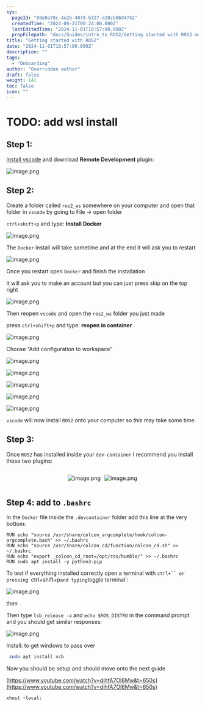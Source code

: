 ```yaml
---
sys:
  pageId: "89e0a78c-4e2b-4070-b327-d28cb0694742"
  createdTime: "2024-08-21T00:24:00.000Z"
  lastEditedTime: "2024-11-01T18:57:00.000Z"
  propFilepath: "docs/Guides/intro_to_ROS2/Getting started with ROS2.md"
title: "Getting started with ROS2"
date: "2024-11-01T18:57:00.000Z"
description: ""
tags:
  - "Onboarding"
author: "Overridden author"
draft: false
weight: 141
toc: false
icon: ""
---
```


# TODO: add wsl install

## Step 1:

[Install vscode](https://code.visualstudio.com/download) and download **Remote Development** plugin:

![image.png](https://prod-files-secure.s3.us-west-2.amazonaws.com/d518164a-d88e-44d1-a4ee-3adb3bd8bce0/efb52993-1881-4a40-b95e-6f020334f022/image.png?X-Amz-Algorithm=AWS4-HMAC-SHA256&X-Amz-Content-Sha256=UNSIGNED-PAYLOAD&X-Amz-Credential=ASIAZI2LB4663HSYH7BQ%2F20250228%2Fus-west-2%2Fs3%2Faws4_request&X-Amz-Date=20250228T190236Z&X-Amz-Expires=3600&X-Amz-Security-Token=IQoJb3JpZ2luX2VjEFsaCXVzLXdlc3QtMiJIMEYCIQDmVMJ3pCaQLrYW%2B6Bjd69EdMgD96duma8qfIdgBRzncgIhAP4uBZDhfJUqODWWqkrgZVJFS2v6GM32Olt3KR9%2FUKCsKogECJT%2F%2F%2F%2F%2F%2F%2F%2F%2F%2FwEQABoMNjM3NDIzMTgzODA1IgxuSvzzlTr8JmZqDaQq3ANDa7xLFcfqckceJ8Lui%2Bt9XjGDDUPoAKhUp%2BF376HFNNPbbOzsOJfYnnDXhtQtf62r8SMPoW4NtQ5L9sMPfT53tt0ichGTigiqO4pSfZZsJqzlQO%2FgO2eaJPbxfLJH%2FDfGCVjmHxSyXksyTPJ4Zhv7OUzrK64bpTX0s11a3vSxMmZeiz7b2CvdyFJdifgRvxpF%2FuUwktSrxZ23l2x4SZ%2BgITgijs5zBKwMh2QK8kj06NI6o5Zf332Wkv1ZAV7DBRHVNoBHQnmAN%2FB9kWqLFigjxNwuek0Z%2FDAKtRtAJYNrxyFgUEJd5wCvbaFpZCG2tT9GMpnzl2%2BAEuU94RRooGXfnjKcjapCXdqAelsymYtWu9K3v0OwziFYa%2B2aLpKUtvsN3wDIPEpcjvhXEedJgnGH26JoY9PdDukLTUPFOZt3iop7aXfimB30LtIZCCk%2FQK%2BpTDRGVNp9Yaao%2By3ZH12q7Fhk5%2BusWdgcFRoqnzIpuukfK5Rd4pfMk7o%2B%2Bv%2BPREGxC4A5IUMReJP%2Fkw86hy%2Fkuac2ClgkTyd4q8wPHDhERxHh6CZMoDSdASJSNlYMCfotKphOh2iGwDviIsK11ZMoMCRS6cikvbMRC1eQ6Ah3sqZEmO1iFIyVAXycyTCui4i%2BBjqkAbDjNKuumfCP1r8Vnw8anwanJZi4SpRW36teBqAVdojQFC8KSmlz78I76A3T%2FugYgRG2wknGD13n1W4%2FmwgNJZXGWgjIfYwc%2FVYM0KIWMmOZokXPld8ZboBWOfG9iocSIx5nyrwTO2MO932L2TDJK5WIOHAenbBTh%2Bi3ahB%2Fy81GlwqBj2RgLgzk3VVsmArmBRa7S8KzpkCL9mKCaooyxZFhPM8j&X-Amz-Signature=e3f9603bb6d285a9ba9ca14ef721646b02f8baca1921599254663ca3c6fc3f7c&X-Amz-SignedHeaders=host&x-id=GetObject)

## Step 2:

Create a folder called `ros2_ws` somewhere on your computer and open that folder in `vscode` by going to File → open folder 

`ctrl+shift+p` and type: **Install Docker**

![image.png](https://prod-files-secure.s3.us-west-2.amazonaws.com/d518164a-d88e-44d1-a4ee-3adb3bd8bce0/2269dc0e-1cd5-47ff-bceb-c04ad9b2eab0/image.png?X-Amz-Algorithm=AWS4-HMAC-SHA256&X-Amz-Content-Sha256=UNSIGNED-PAYLOAD&X-Amz-Credential=ASIAZI2LB4663HSYH7BQ%2F20250228%2Fus-west-2%2Fs3%2Faws4_request&X-Amz-Date=20250228T190236Z&X-Amz-Expires=3600&X-Amz-Security-Token=IQoJb3JpZ2luX2VjEFsaCXVzLXdlc3QtMiJIMEYCIQDmVMJ3pCaQLrYW%2B6Bjd69EdMgD96duma8qfIdgBRzncgIhAP4uBZDhfJUqODWWqkrgZVJFS2v6GM32Olt3KR9%2FUKCsKogECJT%2F%2F%2F%2F%2F%2F%2F%2F%2F%2FwEQABoMNjM3NDIzMTgzODA1IgxuSvzzlTr8JmZqDaQq3ANDa7xLFcfqckceJ8Lui%2Bt9XjGDDUPoAKhUp%2BF376HFNNPbbOzsOJfYnnDXhtQtf62r8SMPoW4NtQ5L9sMPfT53tt0ichGTigiqO4pSfZZsJqzlQO%2FgO2eaJPbxfLJH%2FDfGCVjmHxSyXksyTPJ4Zhv7OUzrK64bpTX0s11a3vSxMmZeiz7b2CvdyFJdifgRvxpF%2FuUwktSrxZ23l2x4SZ%2BgITgijs5zBKwMh2QK8kj06NI6o5Zf332Wkv1ZAV7DBRHVNoBHQnmAN%2FB9kWqLFigjxNwuek0Z%2FDAKtRtAJYNrxyFgUEJd5wCvbaFpZCG2tT9GMpnzl2%2BAEuU94RRooGXfnjKcjapCXdqAelsymYtWu9K3v0OwziFYa%2B2aLpKUtvsN3wDIPEpcjvhXEedJgnGH26JoY9PdDukLTUPFOZt3iop7aXfimB30LtIZCCk%2FQK%2BpTDRGVNp9Yaao%2By3ZH12q7Fhk5%2BusWdgcFRoqnzIpuukfK5Rd4pfMk7o%2B%2Bv%2BPREGxC4A5IUMReJP%2Fkw86hy%2Fkuac2ClgkTyd4q8wPHDhERxHh6CZMoDSdASJSNlYMCfotKphOh2iGwDviIsK11ZMoMCRS6cikvbMRC1eQ6Ah3sqZEmO1iFIyVAXycyTCui4i%2BBjqkAbDjNKuumfCP1r8Vnw8anwanJZi4SpRW36teBqAVdojQFC8KSmlz78I76A3T%2FugYgRG2wknGD13n1W4%2FmwgNJZXGWgjIfYwc%2FVYM0KIWMmOZokXPld8ZboBWOfG9iocSIx5nyrwTO2MO932L2TDJK5WIOHAenbBTh%2Bi3ahB%2Fy81GlwqBj2RgLgzk3VVsmArmBRa7S8KzpkCL9mKCaooyxZFhPM8j&X-Amz-Signature=5a6eda6fd2af9787cbe8c6d65510dd1d22b28b3d689b208ca5e287b12dfbb921&X-Amz-SignedHeaders=host&x-id=GetObject)

The `Docker` install will take sometime and at the end it will ask you to restart

![image.png](https://prod-files-secure.s3.us-west-2.amazonaws.com/d518164a-d88e-44d1-a4ee-3adb3bd8bce0/ed233f78-be33-4b1f-b89c-9c346c0e961e/image.png?X-Amz-Algorithm=AWS4-HMAC-SHA256&X-Amz-Content-Sha256=UNSIGNED-PAYLOAD&X-Amz-Credential=ASIAZI2LB4663HSYH7BQ%2F20250228%2Fus-west-2%2Fs3%2Faws4_request&X-Amz-Date=20250228T190236Z&X-Amz-Expires=3600&X-Amz-Security-Token=IQoJb3JpZ2luX2VjEFsaCXVzLXdlc3QtMiJIMEYCIQDmVMJ3pCaQLrYW%2B6Bjd69EdMgD96duma8qfIdgBRzncgIhAP4uBZDhfJUqODWWqkrgZVJFS2v6GM32Olt3KR9%2FUKCsKogECJT%2F%2F%2F%2F%2F%2F%2F%2F%2F%2FwEQABoMNjM3NDIzMTgzODA1IgxuSvzzlTr8JmZqDaQq3ANDa7xLFcfqckceJ8Lui%2Bt9XjGDDUPoAKhUp%2BF376HFNNPbbOzsOJfYnnDXhtQtf62r8SMPoW4NtQ5L9sMPfT53tt0ichGTigiqO4pSfZZsJqzlQO%2FgO2eaJPbxfLJH%2FDfGCVjmHxSyXksyTPJ4Zhv7OUzrK64bpTX0s11a3vSxMmZeiz7b2CvdyFJdifgRvxpF%2FuUwktSrxZ23l2x4SZ%2BgITgijs5zBKwMh2QK8kj06NI6o5Zf332Wkv1ZAV7DBRHVNoBHQnmAN%2FB9kWqLFigjxNwuek0Z%2FDAKtRtAJYNrxyFgUEJd5wCvbaFpZCG2tT9GMpnzl2%2BAEuU94RRooGXfnjKcjapCXdqAelsymYtWu9K3v0OwziFYa%2B2aLpKUtvsN3wDIPEpcjvhXEedJgnGH26JoY9PdDukLTUPFOZt3iop7aXfimB30LtIZCCk%2FQK%2BpTDRGVNp9Yaao%2By3ZH12q7Fhk5%2BusWdgcFRoqnzIpuukfK5Rd4pfMk7o%2B%2Bv%2BPREGxC4A5IUMReJP%2Fkw86hy%2Fkuac2ClgkTyd4q8wPHDhERxHh6CZMoDSdASJSNlYMCfotKphOh2iGwDviIsK11ZMoMCRS6cikvbMRC1eQ6Ah3sqZEmO1iFIyVAXycyTCui4i%2BBjqkAbDjNKuumfCP1r8Vnw8anwanJZi4SpRW36teBqAVdojQFC8KSmlz78I76A3T%2FugYgRG2wknGD13n1W4%2FmwgNJZXGWgjIfYwc%2FVYM0KIWMmOZokXPld8ZboBWOfG9iocSIx5nyrwTO2MO932L2TDJK5WIOHAenbBTh%2Bi3ahB%2Fy81GlwqBj2RgLgzk3VVsmArmBRa7S8KzpkCL9mKCaooyxZFhPM8j&X-Amz-Signature=6616e7738f06f2f025fcd1e0c4ead9c900dd8eb687fb77f2c1eb0011c9563e90&X-Amz-SignedHeaders=host&x-id=GetObject)

Once you restart open `Docker` and finish the installation

It will ask you to make an account but you can just press skip on the top right

![image.png](https://prod-files-secure.s3.us-west-2.amazonaws.com/d518164a-d88e-44d1-a4ee-3adb3bd8bce0/21010ad9-1659-4fd9-9f59-9932a09b2a3d/image.png?X-Amz-Algorithm=AWS4-HMAC-SHA256&X-Amz-Content-Sha256=UNSIGNED-PAYLOAD&X-Amz-Credential=ASIAZI2LB4663HSYH7BQ%2F20250228%2Fus-west-2%2Fs3%2Faws4_request&X-Amz-Date=20250228T190237Z&X-Amz-Expires=3600&X-Amz-Security-Token=IQoJb3JpZ2luX2VjEFsaCXVzLXdlc3QtMiJIMEYCIQDmVMJ3pCaQLrYW%2B6Bjd69EdMgD96duma8qfIdgBRzncgIhAP4uBZDhfJUqODWWqkrgZVJFS2v6GM32Olt3KR9%2FUKCsKogECJT%2F%2F%2F%2F%2F%2F%2F%2F%2F%2FwEQABoMNjM3NDIzMTgzODA1IgxuSvzzlTr8JmZqDaQq3ANDa7xLFcfqckceJ8Lui%2Bt9XjGDDUPoAKhUp%2BF376HFNNPbbOzsOJfYnnDXhtQtf62r8SMPoW4NtQ5L9sMPfT53tt0ichGTigiqO4pSfZZsJqzlQO%2FgO2eaJPbxfLJH%2FDfGCVjmHxSyXksyTPJ4Zhv7OUzrK64bpTX0s11a3vSxMmZeiz7b2CvdyFJdifgRvxpF%2FuUwktSrxZ23l2x4SZ%2BgITgijs5zBKwMh2QK8kj06NI6o5Zf332Wkv1ZAV7DBRHVNoBHQnmAN%2FB9kWqLFigjxNwuek0Z%2FDAKtRtAJYNrxyFgUEJd5wCvbaFpZCG2tT9GMpnzl2%2BAEuU94RRooGXfnjKcjapCXdqAelsymYtWu9K3v0OwziFYa%2B2aLpKUtvsN3wDIPEpcjvhXEedJgnGH26JoY9PdDukLTUPFOZt3iop7aXfimB30LtIZCCk%2FQK%2BpTDRGVNp9Yaao%2By3ZH12q7Fhk5%2BusWdgcFRoqnzIpuukfK5Rd4pfMk7o%2B%2Bv%2BPREGxC4A5IUMReJP%2Fkw86hy%2Fkuac2ClgkTyd4q8wPHDhERxHh6CZMoDSdASJSNlYMCfotKphOh2iGwDviIsK11ZMoMCRS6cikvbMRC1eQ6Ah3sqZEmO1iFIyVAXycyTCui4i%2BBjqkAbDjNKuumfCP1r8Vnw8anwanJZi4SpRW36teBqAVdojQFC8KSmlz78I76A3T%2FugYgRG2wknGD13n1W4%2FmwgNJZXGWgjIfYwc%2FVYM0KIWMmOZokXPld8ZboBWOfG9iocSIx5nyrwTO2MO932L2TDJK5WIOHAenbBTh%2Bi3ahB%2Fy81GlwqBj2RgLgzk3VVsmArmBRa7S8KzpkCL9mKCaooyxZFhPM8j&X-Amz-Signature=5573c1fa8ef5e7387a50c67bc663b7ab627ced0adf9c0791dbcf7dbb774339ec&X-Amz-SignedHeaders=host&x-id=GetObject)

Then reopen `vscode` and open the `ros2_ws` folder you just made

press `ctrl+shift+p` and type: **reopen in container**

![image.png](https://prod-files-secure.s3.us-west-2.amazonaws.com/d518164a-d88e-44d1-a4ee-3adb3bd8bce0/4e93b8c2-41ad-488c-8095-c74205196118/image.png?X-Amz-Algorithm=AWS4-HMAC-SHA256&X-Amz-Content-Sha256=UNSIGNED-PAYLOAD&X-Amz-Credential=ASIAZI2LB4663HSYH7BQ%2F20250228%2Fus-west-2%2Fs3%2Faws4_request&X-Amz-Date=20250228T190236Z&X-Amz-Expires=3600&X-Amz-Security-Token=IQoJb3JpZ2luX2VjEFsaCXVzLXdlc3QtMiJIMEYCIQDmVMJ3pCaQLrYW%2B6Bjd69EdMgD96duma8qfIdgBRzncgIhAP4uBZDhfJUqODWWqkrgZVJFS2v6GM32Olt3KR9%2FUKCsKogECJT%2F%2F%2F%2F%2F%2F%2F%2F%2F%2FwEQABoMNjM3NDIzMTgzODA1IgxuSvzzlTr8JmZqDaQq3ANDa7xLFcfqckceJ8Lui%2Bt9XjGDDUPoAKhUp%2BF376HFNNPbbOzsOJfYnnDXhtQtf62r8SMPoW4NtQ5L9sMPfT53tt0ichGTigiqO4pSfZZsJqzlQO%2FgO2eaJPbxfLJH%2FDfGCVjmHxSyXksyTPJ4Zhv7OUzrK64bpTX0s11a3vSxMmZeiz7b2CvdyFJdifgRvxpF%2FuUwktSrxZ23l2x4SZ%2BgITgijs5zBKwMh2QK8kj06NI6o5Zf332Wkv1ZAV7DBRHVNoBHQnmAN%2FB9kWqLFigjxNwuek0Z%2FDAKtRtAJYNrxyFgUEJd5wCvbaFpZCG2tT9GMpnzl2%2BAEuU94RRooGXfnjKcjapCXdqAelsymYtWu9K3v0OwziFYa%2B2aLpKUtvsN3wDIPEpcjvhXEedJgnGH26JoY9PdDukLTUPFOZt3iop7aXfimB30LtIZCCk%2FQK%2BpTDRGVNp9Yaao%2By3ZH12q7Fhk5%2BusWdgcFRoqnzIpuukfK5Rd4pfMk7o%2B%2Bv%2BPREGxC4A5IUMReJP%2Fkw86hy%2Fkuac2ClgkTyd4q8wPHDhERxHh6CZMoDSdASJSNlYMCfotKphOh2iGwDviIsK11ZMoMCRS6cikvbMRC1eQ6Ah3sqZEmO1iFIyVAXycyTCui4i%2BBjqkAbDjNKuumfCP1r8Vnw8anwanJZi4SpRW36teBqAVdojQFC8KSmlz78I76A3T%2FugYgRG2wknGD13n1W4%2FmwgNJZXGWgjIfYwc%2FVYM0KIWMmOZokXPld8ZboBWOfG9iocSIx5nyrwTO2MO932L2TDJK5WIOHAenbBTh%2Bi3ahB%2Fy81GlwqBj2RgLgzk3VVsmArmBRa7S8KzpkCL9mKCaooyxZFhPM8j&X-Amz-Signature=ea059994147cb7fd8e1e3f16ed0ce68a9aa70d6cf13edb3baa08d2e9afa8c247&X-Amz-SignedHeaders=host&x-id=GetObject)

Choose “Add configuration to workspace”

![image.png](https://prod-files-secure.s3.us-west-2.amazonaws.com/d518164a-d88e-44d1-a4ee-3adb3bd8bce0/9560b282-5060-4989-ba37-97e7b2c22476/image.png?X-Amz-Algorithm=AWS4-HMAC-SHA256&X-Amz-Content-Sha256=UNSIGNED-PAYLOAD&X-Amz-Credential=ASIAZI2LB4663HSYH7BQ%2F20250228%2Fus-west-2%2Fs3%2Faws4_request&X-Amz-Date=20250228T190237Z&X-Amz-Expires=3600&X-Amz-Security-Token=IQoJb3JpZ2luX2VjEFsaCXVzLXdlc3QtMiJIMEYCIQDmVMJ3pCaQLrYW%2B6Bjd69EdMgD96duma8qfIdgBRzncgIhAP4uBZDhfJUqODWWqkrgZVJFS2v6GM32Olt3KR9%2FUKCsKogECJT%2F%2F%2F%2F%2F%2F%2F%2F%2F%2FwEQABoMNjM3NDIzMTgzODA1IgxuSvzzlTr8JmZqDaQq3ANDa7xLFcfqckceJ8Lui%2Bt9XjGDDUPoAKhUp%2BF376HFNNPbbOzsOJfYnnDXhtQtf62r8SMPoW4NtQ5L9sMPfT53tt0ichGTigiqO4pSfZZsJqzlQO%2FgO2eaJPbxfLJH%2FDfGCVjmHxSyXksyTPJ4Zhv7OUzrK64bpTX0s11a3vSxMmZeiz7b2CvdyFJdifgRvxpF%2FuUwktSrxZ23l2x4SZ%2BgITgijs5zBKwMh2QK8kj06NI6o5Zf332Wkv1ZAV7DBRHVNoBHQnmAN%2FB9kWqLFigjxNwuek0Z%2FDAKtRtAJYNrxyFgUEJd5wCvbaFpZCG2tT9GMpnzl2%2BAEuU94RRooGXfnjKcjapCXdqAelsymYtWu9K3v0OwziFYa%2B2aLpKUtvsN3wDIPEpcjvhXEedJgnGH26JoY9PdDukLTUPFOZt3iop7aXfimB30LtIZCCk%2FQK%2BpTDRGVNp9Yaao%2By3ZH12q7Fhk5%2BusWdgcFRoqnzIpuukfK5Rd4pfMk7o%2B%2Bv%2BPREGxC4A5IUMReJP%2Fkw86hy%2Fkuac2ClgkTyd4q8wPHDhERxHh6CZMoDSdASJSNlYMCfotKphOh2iGwDviIsK11ZMoMCRS6cikvbMRC1eQ6Ah3sqZEmO1iFIyVAXycyTCui4i%2BBjqkAbDjNKuumfCP1r8Vnw8anwanJZi4SpRW36teBqAVdojQFC8KSmlz78I76A3T%2FugYgRG2wknGD13n1W4%2FmwgNJZXGWgjIfYwc%2FVYM0KIWMmOZokXPld8ZboBWOfG9iocSIx5nyrwTO2MO932L2TDJK5WIOHAenbBTh%2Bi3ahB%2Fy81GlwqBj2RgLgzk3VVsmArmBRa7S8KzpkCL9mKCaooyxZFhPM8j&X-Amz-Signature=c501e4c26fa5ce2c0a66ab14f3b7215ccc21dc91c4a73daf09252fc546392428&X-Amz-SignedHeaders=host&x-id=GetObject)

![image.png](https://prod-files-secure.s3.us-west-2.amazonaws.com/d518164a-d88e-44d1-a4ee-3adb3bd8bce0/2ee63f81-886b-48e8-a553-dc6e5eac99e4/image.png?X-Amz-Algorithm=AWS4-HMAC-SHA256&X-Amz-Content-Sha256=UNSIGNED-PAYLOAD&X-Amz-Credential=ASIAZI2LB4663HSYH7BQ%2F20250228%2Fus-west-2%2Fs3%2Faws4_request&X-Amz-Date=20250228T190237Z&X-Amz-Expires=3600&X-Amz-Security-Token=IQoJb3JpZ2luX2VjEFsaCXVzLXdlc3QtMiJIMEYCIQDmVMJ3pCaQLrYW%2B6Bjd69EdMgD96duma8qfIdgBRzncgIhAP4uBZDhfJUqODWWqkrgZVJFS2v6GM32Olt3KR9%2FUKCsKogECJT%2F%2F%2F%2F%2F%2F%2F%2F%2F%2FwEQABoMNjM3NDIzMTgzODA1IgxuSvzzlTr8JmZqDaQq3ANDa7xLFcfqckceJ8Lui%2Bt9XjGDDUPoAKhUp%2BF376HFNNPbbOzsOJfYnnDXhtQtf62r8SMPoW4NtQ5L9sMPfT53tt0ichGTigiqO4pSfZZsJqzlQO%2FgO2eaJPbxfLJH%2FDfGCVjmHxSyXksyTPJ4Zhv7OUzrK64bpTX0s11a3vSxMmZeiz7b2CvdyFJdifgRvxpF%2FuUwktSrxZ23l2x4SZ%2BgITgijs5zBKwMh2QK8kj06NI6o5Zf332Wkv1ZAV7DBRHVNoBHQnmAN%2FB9kWqLFigjxNwuek0Z%2FDAKtRtAJYNrxyFgUEJd5wCvbaFpZCG2tT9GMpnzl2%2BAEuU94RRooGXfnjKcjapCXdqAelsymYtWu9K3v0OwziFYa%2B2aLpKUtvsN3wDIPEpcjvhXEedJgnGH26JoY9PdDukLTUPFOZt3iop7aXfimB30LtIZCCk%2FQK%2BpTDRGVNp9Yaao%2By3ZH12q7Fhk5%2BusWdgcFRoqnzIpuukfK5Rd4pfMk7o%2B%2Bv%2BPREGxC4A5IUMReJP%2Fkw86hy%2Fkuac2ClgkTyd4q8wPHDhERxHh6CZMoDSdASJSNlYMCfotKphOh2iGwDviIsK11ZMoMCRS6cikvbMRC1eQ6Ah3sqZEmO1iFIyVAXycyTCui4i%2BBjqkAbDjNKuumfCP1r8Vnw8anwanJZi4SpRW36teBqAVdojQFC8KSmlz78I76A3T%2FugYgRG2wknGD13n1W4%2FmwgNJZXGWgjIfYwc%2FVYM0KIWMmOZokXPld8ZboBWOfG9iocSIx5nyrwTO2MO932L2TDJK5WIOHAenbBTh%2Bi3ahB%2Fy81GlwqBj2RgLgzk3VVsmArmBRa7S8KzpkCL9mKCaooyxZFhPM8j&X-Amz-Signature=eb85f9bcf06c4da6f02da3fb94f3b8efcf48855d107ffb5ce80cc4b22dbcbb9a&X-Amz-SignedHeaders=host&x-id=GetObject)

![image.png](https://prod-files-secure.s3.us-west-2.amazonaws.com/d518164a-d88e-44d1-a4ee-3adb3bd8bce0/ae1580b2-b048-407e-aed9-b584224a7a04/image.png?X-Amz-Algorithm=AWS4-HMAC-SHA256&X-Amz-Content-Sha256=UNSIGNED-PAYLOAD&X-Amz-Credential=ASIAZI2LB4663HSYH7BQ%2F20250228%2Fus-west-2%2Fs3%2Faws4_request&X-Amz-Date=20250228T190236Z&X-Amz-Expires=3600&X-Amz-Security-Token=IQoJb3JpZ2luX2VjEFsaCXVzLXdlc3QtMiJIMEYCIQDmVMJ3pCaQLrYW%2B6Bjd69EdMgD96duma8qfIdgBRzncgIhAP4uBZDhfJUqODWWqkrgZVJFS2v6GM32Olt3KR9%2FUKCsKogECJT%2F%2F%2F%2F%2F%2F%2F%2F%2F%2FwEQABoMNjM3NDIzMTgzODA1IgxuSvzzlTr8JmZqDaQq3ANDa7xLFcfqckceJ8Lui%2Bt9XjGDDUPoAKhUp%2BF376HFNNPbbOzsOJfYnnDXhtQtf62r8SMPoW4NtQ5L9sMPfT53tt0ichGTigiqO4pSfZZsJqzlQO%2FgO2eaJPbxfLJH%2FDfGCVjmHxSyXksyTPJ4Zhv7OUzrK64bpTX0s11a3vSxMmZeiz7b2CvdyFJdifgRvxpF%2FuUwktSrxZ23l2x4SZ%2BgITgijs5zBKwMh2QK8kj06NI6o5Zf332Wkv1ZAV7DBRHVNoBHQnmAN%2FB9kWqLFigjxNwuek0Z%2FDAKtRtAJYNrxyFgUEJd5wCvbaFpZCG2tT9GMpnzl2%2BAEuU94RRooGXfnjKcjapCXdqAelsymYtWu9K3v0OwziFYa%2B2aLpKUtvsN3wDIPEpcjvhXEedJgnGH26JoY9PdDukLTUPFOZt3iop7aXfimB30LtIZCCk%2FQK%2BpTDRGVNp9Yaao%2By3ZH12q7Fhk5%2BusWdgcFRoqnzIpuukfK5Rd4pfMk7o%2B%2Bv%2BPREGxC4A5IUMReJP%2Fkw86hy%2Fkuac2ClgkTyd4q8wPHDhERxHh6CZMoDSdASJSNlYMCfotKphOh2iGwDviIsK11ZMoMCRS6cikvbMRC1eQ6Ah3sqZEmO1iFIyVAXycyTCui4i%2BBjqkAbDjNKuumfCP1r8Vnw8anwanJZi4SpRW36teBqAVdojQFC8KSmlz78I76A3T%2FugYgRG2wknGD13n1W4%2FmwgNJZXGWgjIfYwc%2FVYM0KIWMmOZokXPld8ZboBWOfG9iocSIx5nyrwTO2MO932L2TDJK5WIOHAenbBTh%2Bi3ahB%2Fy81GlwqBj2RgLgzk3VVsmArmBRa7S8KzpkCL9mKCaooyxZFhPM8j&X-Amz-Signature=d97e34b1ca26835f19ab51731e31dee8726d33d1b03b83edf1120bad892c1ede&X-Amz-SignedHeaders=host&x-id=GetObject)

![image.png](https://prod-files-secure.s3.us-west-2.amazonaws.com/d518164a-d88e-44d1-a4ee-3adb3bd8bce0/53255b28-f75e-430f-b9e3-c0ac8577e42b/image.png?X-Amz-Algorithm=AWS4-HMAC-SHA256&X-Amz-Content-Sha256=UNSIGNED-PAYLOAD&X-Amz-Credential=ASIAZI2LB4663HSYH7BQ%2F20250228%2Fus-west-2%2Fs3%2Faws4_request&X-Amz-Date=20250228T190237Z&X-Amz-Expires=3600&X-Amz-Security-Token=IQoJb3JpZ2luX2VjEFsaCXVzLXdlc3QtMiJIMEYCIQDmVMJ3pCaQLrYW%2B6Bjd69EdMgD96duma8qfIdgBRzncgIhAP4uBZDhfJUqODWWqkrgZVJFS2v6GM32Olt3KR9%2FUKCsKogECJT%2F%2F%2F%2F%2F%2F%2F%2F%2F%2FwEQABoMNjM3NDIzMTgzODA1IgxuSvzzlTr8JmZqDaQq3ANDa7xLFcfqckceJ8Lui%2Bt9XjGDDUPoAKhUp%2BF376HFNNPbbOzsOJfYnnDXhtQtf62r8SMPoW4NtQ5L9sMPfT53tt0ichGTigiqO4pSfZZsJqzlQO%2FgO2eaJPbxfLJH%2FDfGCVjmHxSyXksyTPJ4Zhv7OUzrK64bpTX0s11a3vSxMmZeiz7b2CvdyFJdifgRvxpF%2FuUwktSrxZ23l2x4SZ%2BgITgijs5zBKwMh2QK8kj06NI6o5Zf332Wkv1ZAV7DBRHVNoBHQnmAN%2FB9kWqLFigjxNwuek0Z%2FDAKtRtAJYNrxyFgUEJd5wCvbaFpZCG2tT9GMpnzl2%2BAEuU94RRooGXfnjKcjapCXdqAelsymYtWu9K3v0OwziFYa%2B2aLpKUtvsN3wDIPEpcjvhXEedJgnGH26JoY9PdDukLTUPFOZt3iop7aXfimB30LtIZCCk%2FQK%2BpTDRGVNp9Yaao%2By3ZH12q7Fhk5%2BusWdgcFRoqnzIpuukfK5Rd4pfMk7o%2B%2Bv%2BPREGxC4A5IUMReJP%2Fkw86hy%2Fkuac2ClgkTyd4q8wPHDhERxHh6CZMoDSdASJSNlYMCfotKphOh2iGwDviIsK11ZMoMCRS6cikvbMRC1eQ6Ah3sqZEmO1iFIyVAXycyTCui4i%2BBjqkAbDjNKuumfCP1r8Vnw8anwanJZi4SpRW36teBqAVdojQFC8KSmlz78I76A3T%2FugYgRG2wknGD13n1W4%2FmwgNJZXGWgjIfYwc%2FVYM0KIWMmOZokXPld8ZboBWOfG9iocSIx5nyrwTO2MO932L2TDJK5WIOHAenbBTh%2Bi3ahB%2Fy81GlwqBj2RgLgzk3VVsmArmBRa7S8KzpkCL9mKCaooyxZFhPM8j&X-Amz-Signature=abc68f716d5c3f83f0fd2d97d2171422ab3460551bb65e463852ba336906d0ad&X-Amz-SignedHeaders=host&x-id=GetObject)

![image.png](https://prod-files-secure.s3.us-west-2.amazonaws.com/d518164a-d88e-44d1-a4ee-3adb3bd8bce0/7c562767-5af9-4ffb-97d1-327bcdf4ee00/image.png?X-Amz-Algorithm=AWS4-HMAC-SHA256&X-Amz-Content-Sha256=UNSIGNED-PAYLOAD&X-Amz-Credential=ASIAZI2LB4663HSYH7BQ%2F20250228%2Fus-west-2%2Fs3%2Faws4_request&X-Amz-Date=20250228T190237Z&X-Amz-Expires=3600&X-Amz-Security-Token=IQoJb3JpZ2luX2VjEFsaCXVzLXdlc3QtMiJIMEYCIQDmVMJ3pCaQLrYW%2B6Bjd69EdMgD96duma8qfIdgBRzncgIhAP4uBZDhfJUqODWWqkrgZVJFS2v6GM32Olt3KR9%2FUKCsKogECJT%2F%2F%2F%2F%2F%2F%2F%2F%2F%2FwEQABoMNjM3NDIzMTgzODA1IgxuSvzzlTr8JmZqDaQq3ANDa7xLFcfqckceJ8Lui%2Bt9XjGDDUPoAKhUp%2BF376HFNNPbbOzsOJfYnnDXhtQtf62r8SMPoW4NtQ5L9sMPfT53tt0ichGTigiqO4pSfZZsJqzlQO%2FgO2eaJPbxfLJH%2FDfGCVjmHxSyXksyTPJ4Zhv7OUzrK64bpTX0s11a3vSxMmZeiz7b2CvdyFJdifgRvxpF%2FuUwktSrxZ23l2x4SZ%2BgITgijs5zBKwMh2QK8kj06NI6o5Zf332Wkv1ZAV7DBRHVNoBHQnmAN%2FB9kWqLFigjxNwuek0Z%2FDAKtRtAJYNrxyFgUEJd5wCvbaFpZCG2tT9GMpnzl2%2BAEuU94RRooGXfnjKcjapCXdqAelsymYtWu9K3v0OwziFYa%2B2aLpKUtvsN3wDIPEpcjvhXEedJgnGH26JoY9PdDukLTUPFOZt3iop7aXfimB30LtIZCCk%2FQK%2BpTDRGVNp9Yaao%2By3ZH12q7Fhk5%2BusWdgcFRoqnzIpuukfK5Rd4pfMk7o%2B%2Bv%2BPREGxC4A5IUMReJP%2Fkw86hy%2Fkuac2ClgkTyd4q8wPHDhERxHh6CZMoDSdASJSNlYMCfotKphOh2iGwDviIsK11ZMoMCRS6cikvbMRC1eQ6Ah3sqZEmO1iFIyVAXycyTCui4i%2BBjqkAbDjNKuumfCP1r8Vnw8anwanJZi4SpRW36teBqAVdojQFC8KSmlz78I76A3T%2FugYgRG2wknGD13n1W4%2FmwgNJZXGWgjIfYwc%2FVYM0KIWMmOZokXPld8ZboBWOfG9iocSIx5nyrwTO2MO932L2TDJK5WIOHAenbBTh%2Bi3ahB%2Fy81GlwqBj2RgLgzk3VVsmArmBRa7S8KzpkCL9mKCaooyxZFhPM8j&X-Amz-Signature=5610d2bfc0b1d0f55f515c0080d0a0c243b368a74bef3ba1353e29ae5b6e016e&X-Amz-SignedHeaders=host&x-id=GetObject)

`vscode` will now install `ROS2` onto your computer so this may take some time.

## Step 3:

Once `ROS2` has installed inside your `dev-container` I recommend you install these two plugins:

<div style="display: flex;flex-direction: row; column-gap:10px; max-width: 630px;justify-content: center;">
<div>

![image.png](https://prod-files-secure.s3.us-west-2.amazonaws.com/d518164a-d88e-44d1-a4ee-3adb3bd8bce0/3fc3d550-5a54-4ba1-ba6b-faa01cdb7369/image.png?X-Amz-Algorithm=AWS4-HMAC-SHA256&X-Amz-Content-Sha256=UNSIGNED-PAYLOAD&X-Amz-Credential=ASIAZI2LB466WLZOFPKJ%2F20250228%2Fus-west-2%2Fs3%2Faws4_request&X-Amz-Date=20250228T190241Z&X-Amz-Expires=3600&X-Amz-Security-Token=IQoJb3JpZ2luX2VjEFsaCXVzLXdlc3QtMiJHMEUCIQDSjTPzoY2qktNilhPiDB%2Fqrom%2BTSSCmvHJ%2FGTpMHrM2wIgWgR%2FisNrXwc1dXP1OiEGh4pdsqwxQeE9JBCLCJiHK%2FAqiAQIlP%2F%2F%2F%2F%2F%2F%2F%2F%2F%2FARAAGgw2Mzc0MjMxODM4MDUiDLDfliiXBefcnaxTtyrcAwqq1%2FQLA5n1a1vzSf2D7DE9x%2FvekPEtLnhVR7q%2BxKCQtzFSNcMolCEtvH%2BchgBK%2BWqtx2cqoUFdlVreGZeBMFp9k4eL0Jvb8InLVh4L7RRbJ3clOyTUG1sVTO689P68AOpMRk3Tl84DH1F2BXd%2BKe1K7sSYnVwasleQdQU5dVHMti%2FFYwtN%2BRAdYZnNkwdMhEztTU2aEfSCXwdFAWYeVyngksTAwGtuTk3ZiLpHASNGgV4f%2FHfbIhS7FuyS5%2FI7vzbiYwUoSJRc%2FYthEActImM7yeH%2BS447KA7%2FPt4QDbhCjN2cSTj%2BYV4JlIYtsH8L8cdGGFB46UG2EQLw1YEdUDCrsjgKGl5YFd9MUX9FB1h8OSU4aBg8JCFcwCRA06gH7vLdIbqDNC4nln7mDdRHo2lCNFNldCsawbFXBMtEVS7kdnBcCJB47dvcLwxcd2foaOc4pRx5IPwJ0sCRUImZtWA2%2Bbbamx5wahYnCpvaqC8dZq%2BTDQkuCYxqy2sH4XXu3TKp6LJt71ZOz8U21WCr29v3ky4vTqSn2NOA5iest8R17CWA8QOs4wyAW9ThYW2WYagL%2BCRbq2%2FRLRGwhXBQLDjAxM9wZuj7cVtPxTnox9QBIhYbba1dD7D8OWpdMNuLiL4GOqUBsgQGCh%2FULxNCyJabCFmcXDAa53wqpM%2BOZcXqiNsCbd4EfEa1H%2FJzOJWmRLPEcNfINtRd3UcNBh4YQ7%2BzJNCgwmbkQrfqWFkNZCCU5u8DKc4UoWtXXbTcn0VnM7cBlauhPj0rAMfcNs1%2B4%2FVGrKZr6v7fmrNT8x%2Foo4RfCpZDS2erRm%2FHfnm0DTmJOm9wp88mYu2Gj1EMf0UwdJ1zkLK8JBdreIV9&X-Amz-Signature=2716814bc9ff2e587479659df6f7bfe7b2afc1f4b93193c68ba98d6839d4c563&X-Amz-SignedHeaders=host&x-id=GetObject)

</div>
<div>

![image.png](https://prod-files-secure.s3.us-west-2.amazonaws.com/d518164a-d88e-44d1-a4ee-3adb3bd8bce0/d994cc66-13c2-4093-a5a3-f84cf4601a82/image.png?X-Amz-Algorithm=AWS4-HMAC-SHA256&X-Amz-Content-Sha256=UNSIGNED-PAYLOAD&X-Amz-Credential=ASIAZI2LB466VHTR5SVN%2F20250228%2Fus-west-2%2Fs3%2Faws4_request&X-Amz-Date=20250228T190242Z&X-Amz-Expires=3600&X-Amz-Security-Token=IQoJb3JpZ2luX2VjEFsaCXVzLXdlc3QtMiJIMEYCIQCHHuheBrPRHCFp80zBgi6rLQ0zGRQFZMlx0R5Mq9OvyAIhAK7Nyg5TTpSGnOLPey8HjjJVeoQkzDLEwgw3lEcwHA02KogECJT%2F%2F%2F%2F%2F%2F%2F%2F%2F%2FwEQABoMNjM3NDIzMTgzODA1Igw%2BTf1IQu58GyM%2F0Fwq3AOlh2lkWsCJrTU%2F%2BibRmZkP4ZhS%2BcxXYI%2BiEYRa3DHSaHNC4k1y%2BZy1pwNNxc7qnrqSp000y%2F0acUZ48K6Bnxf5lb6ykzBPdlkx%2Bq7yi9pYo%2BjMulfr5tcgXaN6iYtPGxwwEAkLqz2SansQzmv9kGVPnKpnLme1Y9zXldWNVOPHzthnADoR22difCYypYVKAmV3%2Bsmfs0zcuRkobVCTtKHf58oKnBxoUb%2Fyg7Xr9FqJWg%2FdahmtW1lOrqjcpKt5pKFVpDprH0s4qmz%2B%2FZ7sAcKz85WuIz3PAuTGkmf1g6C4pkvuxLUi2Tc%2FN1KZIOqnrAnC1wJrp5Fp%2BAjAKKAMFywkrI6xGHk803cSBjhzRi0c4kH8pbbESO4APmiAV6q7ioj2k5r6tg7%2BpZoqYCHYlVh1ChmWOfdrtaGletRhQDiLJ7Rb8w%2FwKjQnS3Oh%2Bs3EoXhuZsLtvf%2BTrF69QrdDxVj0WZOvPlzBborJoJKgwwqQBsdki1WY6zdQmtstd%2FH0C%2BIJcwVJbjDM%2Bw0e5mOGMXsBGCbnW3QXZANSoCsye2BJUmWkvnhF%2Bk1mRl1n6P3lLnpR45ytY0RlyJDky0gkq%2FIs0YMixajNknz3QmLKkMqVugly%2BiJmQqXHDBshKDDfi4i%2BBjqkAfIl%2Fh1GDpzNkvD4l8tWiW%2BKhJlY4AWCqLW9ULz7DibKLA2r2nHEzHhwBs2D0qFD3w3ydzM06P7pKot5Ipv0jpfxJ1f5eUaKzDRUO2Xob2jR7lBIEYLAhy2hzMbEQSbFrYwnzvoKUnxpolobIP5zFIdpiGi2Q2m4Wo7IWCNhLe4G5vKGIdIvVwv1FJIKNao5cWd5rzCXkqpIku%2F5tSRvGf6H%2FIzz&X-Amz-Signature=4463d714a5e7743eebde4effc42a33052c3905e8173921df8233c0950d8457ca&X-Amz-SignedHeaders=host&x-id=GetObject)

</div>
</div>

## Step 4: add to `.bashrc`

In the `Docker` file inside the `.devcontainer` folder add this line at the very bottom: 

```docker
RUN echo "source /usr/share/colcon_argcomplete/hook/colcon-argcomplete.bash" >> ~/.bashrc
RUN echo "source /usr/share/colcon_cd/function/colcon_cd.sh" >> ~/.bashrc
RUN echo "export _colcon_cd_root=/opt/ros/humble/" >> ~/.bashrc
RUN sudo apt install -y python3-pip 
```

To test if everything installed correctly open a terminal with `ctrl+`` or pressing `ctrl+shift+p` and typing `toggle terminal`:

![image.png](https://prod-files-secure.s3.us-west-2.amazonaws.com/d518164a-d88e-44d1-a4ee-3adb3bd8bce0/6a4943d8-b04e-4c02-9a58-775f3384d1a5/image.png?X-Amz-Algorithm=AWS4-HMAC-SHA256&X-Amz-Content-Sha256=UNSIGNED-PAYLOAD&X-Amz-Credential=ASIAZI2LB4663HSYH7BQ%2F20250228%2Fus-west-2%2Fs3%2Faws4_request&X-Amz-Date=20250228T190236Z&X-Amz-Expires=3600&X-Amz-Security-Token=IQoJb3JpZ2luX2VjEFsaCXVzLXdlc3QtMiJIMEYCIQDmVMJ3pCaQLrYW%2B6Bjd69EdMgD96duma8qfIdgBRzncgIhAP4uBZDhfJUqODWWqkrgZVJFS2v6GM32Olt3KR9%2FUKCsKogECJT%2F%2F%2F%2F%2F%2F%2F%2F%2F%2FwEQABoMNjM3NDIzMTgzODA1IgxuSvzzlTr8JmZqDaQq3ANDa7xLFcfqckceJ8Lui%2Bt9XjGDDUPoAKhUp%2BF376HFNNPbbOzsOJfYnnDXhtQtf62r8SMPoW4NtQ5L9sMPfT53tt0ichGTigiqO4pSfZZsJqzlQO%2FgO2eaJPbxfLJH%2FDfGCVjmHxSyXksyTPJ4Zhv7OUzrK64bpTX0s11a3vSxMmZeiz7b2CvdyFJdifgRvxpF%2FuUwktSrxZ23l2x4SZ%2BgITgijs5zBKwMh2QK8kj06NI6o5Zf332Wkv1ZAV7DBRHVNoBHQnmAN%2FB9kWqLFigjxNwuek0Z%2FDAKtRtAJYNrxyFgUEJd5wCvbaFpZCG2tT9GMpnzl2%2BAEuU94RRooGXfnjKcjapCXdqAelsymYtWu9K3v0OwziFYa%2B2aLpKUtvsN3wDIPEpcjvhXEedJgnGH26JoY9PdDukLTUPFOZt3iop7aXfimB30LtIZCCk%2FQK%2BpTDRGVNp9Yaao%2By3ZH12q7Fhk5%2BusWdgcFRoqnzIpuukfK5Rd4pfMk7o%2B%2Bv%2BPREGxC4A5IUMReJP%2Fkw86hy%2Fkuac2ClgkTyd4q8wPHDhERxHh6CZMoDSdASJSNlYMCfotKphOh2iGwDviIsK11ZMoMCRS6cikvbMRC1eQ6Ah3sqZEmO1iFIyVAXycyTCui4i%2BBjqkAbDjNKuumfCP1r8Vnw8anwanJZi4SpRW36teBqAVdojQFC8KSmlz78I76A3T%2FugYgRG2wknGD13n1W4%2FmwgNJZXGWgjIfYwc%2FVYM0KIWMmOZokXPld8ZboBWOfG9iocSIx5nyrwTO2MO932L2TDJK5WIOHAenbBTh%2Bi3ahB%2Fy81GlwqBj2RgLgzk3VVsmArmBRa7S8KzpkCL9mKCaooyxZFhPM8j&X-Amz-Signature=5cbc3e60f7fc8d7a9af35e311c7c4aec466b23c80fb18358ce3c67c63b21706e&X-Amz-SignedHeaders=host&x-id=GetObject)

then 

Then type `lsb_release -a` and `echo $ROS_DISTRO` in the command prompt and you should get similar responses:

![image.png](https://prod-files-secure.s3.us-west-2.amazonaws.com/d518164a-d88e-44d1-a4ee-3adb3bd8bce0/3e635dec-a805-4e85-8b9e-d000e5b71a4e/image.png?X-Amz-Algorithm=AWS4-HMAC-SHA256&X-Amz-Content-Sha256=UNSIGNED-PAYLOAD&X-Amz-Credential=ASIAZI2LB4663HSYH7BQ%2F20250228%2Fus-west-2%2Fs3%2Faws4_request&X-Amz-Date=20250228T190237Z&X-Amz-Expires=3600&X-Amz-Security-Token=IQoJb3JpZ2luX2VjEFsaCXVzLXdlc3QtMiJIMEYCIQDmVMJ3pCaQLrYW%2B6Bjd69EdMgD96duma8qfIdgBRzncgIhAP4uBZDhfJUqODWWqkrgZVJFS2v6GM32Olt3KR9%2FUKCsKogECJT%2F%2F%2F%2F%2F%2F%2F%2F%2F%2FwEQABoMNjM3NDIzMTgzODA1IgxuSvzzlTr8JmZqDaQq3ANDa7xLFcfqckceJ8Lui%2Bt9XjGDDUPoAKhUp%2BF376HFNNPbbOzsOJfYnnDXhtQtf62r8SMPoW4NtQ5L9sMPfT53tt0ichGTigiqO4pSfZZsJqzlQO%2FgO2eaJPbxfLJH%2FDfGCVjmHxSyXksyTPJ4Zhv7OUzrK64bpTX0s11a3vSxMmZeiz7b2CvdyFJdifgRvxpF%2FuUwktSrxZ23l2x4SZ%2BgITgijs5zBKwMh2QK8kj06NI6o5Zf332Wkv1ZAV7DBRHVNoBHQnmAN%2FB9kWqLFigjxNwuek0Z%2FDAKtRtAJYNrxyFgUEJd5wCvbaFpZCG2tT9GMpnzl2%2BAEuU94RRooGXfnjKcjapCXdqAelsymYtWu9K3v0OwziFYa%2B2aLpKUtvsN3wDIPEpcjvhXEedJgnGH26JoY9PdDukLTUPFOZt3iop7aXfimB30LtIZCCk%2FQK%2BpTDRGVNp9Yaao%2By3ZH12q7Fhk5%2BusWdgcFRoqnzIpuukfK5Rd4pfMk7o%2B%2Bv%2BPREGxC4A5IUMReJP%2Fkw86hy%2Fkuac2ClgkTyd4q8wPHDhERxHh6CZMoDSdASJSNlYMCfotKphOh2iGwDviIsK11ZMoMCRS6cikvbMRC1eQ6Ah3sqZEmO1iFIyVAXycyTCui4i%2BBjqkAbDjNKuumfCP1r8Vnw8anwanJZi4SpRW36teBqAVdojQFC8KSmlz78I76A3T%2FugYgRG2wknGD13n1W4%2FmwgNJZXGWgjIfYwc%2FVYM0KIWMmOZokXPld8ZboBWOfG9iocSIx5nyrwTO2MO932L2TDJK5WIOHAenbBTh%2Bi3ahB%2Fy81GlwqBj2RgLgzk3VVsmArmBRa7S8KzpkCL9mKCaooyxZFhPM8j&X-Amz-Signature=4a6174843d0fd46fd00d0cfaf60cdb442d788f946c29550e5dd7c8ee972a17c5&X-Amz-SignedHeaders=host&x-id=GetObject)

Install:  to get windows to pass over

```bash
 sudo apt install xcb
```

Now you should be setup and should move onto the next guide 

[https://www.youtube.com/watch?v=dihfA7Ol6Mw&t=650s](https://www.youtube.com/watch?v=dihfA7Ol6Mw&t=650s)

```python
xhost +local:
```

